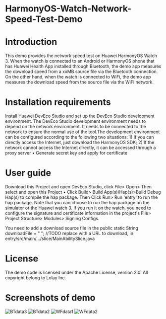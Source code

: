 # HarmonyOS-Watch-Network-Speed-Test-Demo 

# Introduction
This demo provides the network speed test on Huawei HarmonyOS Watch 3. When the watch is connected to an Android or HarmonyOS phone that has Huawei Health App installed through Bluetooth, the demo app measures the download speed from a xxMB source file via the Bluetooth connection. On the other hand, when the watch is connected to WiFi, the demo app measures the download speed from the source file via the WiFi network.      

# Installation requirements
Install Huawei DevEco Studio and set up the DevEco Studio development environment. The DevEco Studio development environment needs to depend on the network environment. It needs to be connected to the network to ensure the normal use of the tool.The development environment can be configured according to the following two situations: 1) If you can directly access the Internet, just download the HarmonyOS SDK; 2) If the network cannot access the Internet directly, it can be accessed through a proxy server • Generate secret key and apply for certificate

# User guide 
Download this Project and open DevEco Studio, click File> Open> Then select and open this Project • Click Build> Build App(s)/Hap(s)>Build Debug Hap(s) to compile the hap package.  Then Click Run> Run 'entry' to run the hap package.
Note that you can choose to run the hap package on the simulator or the Huawei watch 3. If you run it on the watch, you need to configure the signature and certificate information in the project's File> Project Structure> Modules> Signing Configs.

You need to add a download source file in the public static String downloadFile = " "; //TODO replace with a URL to download, in entry/src/main/.../slice/MainAbilitySlice.java

# License
The demo code is licensed under the Apache License, version 2.0.
All copyright belong to Lolay Inc.

# Screenshots of demo


![BTdata3](https://user-images.githubusercontent.com/88169365/139357863-52848400-d375-4117-b85a-5f62743768a8.PNG)
![BTdata2](https://user-images.githubusercontent.com/88169365/139357881-bcb57b87-0bc3-4754-930a-86fb3bc00947.PNG)
![WFdata1](https://user-images.githubusercontent.com/88169365/139357909-0e971cf2-cb65-4d29-bdf0-d9e63c3a0a28.PNG)
![WFdata2](https://user-images.githubusercontent.com/88169365/139357925-9bf0ef72-9afd-4d0a-aa66-2572cb0fcaec.PNG)
